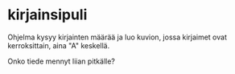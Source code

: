 # kirjainsipuli

Ohjelma kysyy kirjainten määrää ja luo kuvion, jossa kirjaimet ovat kerroksittain, aina "A" keskellä.

Onko tiede mennyt liian pitkälle?
